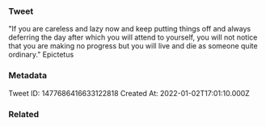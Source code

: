 ### Tweet
"If you are careless and lazy now and keep putting things off and always deferring the day after which you will attend to yourself, you will not notice that you are making no progress but you will live and die as someone quite ordinary." Epictetus

### Metadata
Tweet ID: 1477686416633122818
Created At: 2022-01-02T17:01:10.000Z

### Related

